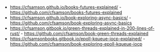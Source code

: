 * https://cfsamson.github.io/books-futures-explained/ - https://github.com/cfsamson/books-futures-explained
* https://cfsamson.github.io/book-exploring-async-basics/ - https://github.com/cfsamson/book-exploring-async-basics
* https://cfsamson.gitbook.io/green-threads-explained-in-200-lines-of-rust/ - https://github.com/cfsamson/book-green-threads-explained
* https://cfsamsonbooks.gitbook.io/epoll-kqueue-iocp-explained/ - https://github.com/cfsamson/book-exploring-epoll-kqueue-iocp
